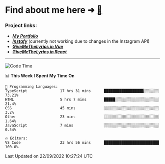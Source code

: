 # Find about me here ➜ [🧑](https://pauabella.dev)

### Project links:
- ***[My Portfolio](https://pauabella.dev)***
- ***[Instafy](https://instafy.me)*** (currently not working due to changes in the Instagram API)
- ***[GiveMeTheLyrics in Vue](https://lyrics.pauabella.dev)***
- ***[GiveMeTheLyrics in React](https://pauabella.dev/GiveMeTheLyrics)***

---
<!--START_SECTION:waka-->
![Code Time](http://img.shields.io/badge/Code%20Time-1%2C465%20hrs%2010%20mins-blue)

📊 **This Week I Spent My Time On** 

```text
💬 Programming Languages: 
TypeScript               17 hrs 31 mins      ██████████████████░░░░░░░   73.21% 
HTML                     5 hrs 7 mins        █████░░░░░░░░░░░░░░░░░░░░   21.4% 
CSS                      45 mins             ░░░░░░░░░░░░░░░░░░░░░░░░░   3.2% 
Other                    23 mins             ░░░░░░░░░░░░░░░░░░░░░░░░░   1.64% 
JavaScript               7 mins              ░░░░░░░░░░░░░░░░░░░░░░░░░   0.54%

🔥 Editors: 
VS Code                  23 hrs 56 mins      █████████████████████████   100.0%

```


 Last Updated on 22/09/2022 10:27:24 UTC
<!--END_SECTION:waka-->
